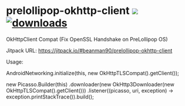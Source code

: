 # prelollipop-okhttp-client [![](https://jitpack.io/v/beanman90/prelollipop-okhttp-client.svg)](https://jitpack.io/#beanman90/prelollipop-okhttp-client) [![downloads](https://jitpack.io/v/beanman90/prelollipop-okhttp-client/month.svg)](https://jitpack.io/#beanman90/prelollipop-okhttp-client)

OkHttpClient Compat (Fix OpenSSL Handshake on PreLollipop OS)

Jitpack URL:
https://jitpack.io/#beanman90/prelollipop-okhttp-client

Usage:

AndroidNetworking.initialize(this, new OkHttpTLSCompat().getClient());

new Picasso.Builder(this)
                .downloader(new OkHttp3Downloader(new OkHttpTLSCompat().getClient()))
                .listener((picasso, uri, exception) -> exception.printStackTrace()).build();
